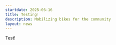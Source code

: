 ```yaml
---
startdate: 2025-06-16
title: Testing!
description: Mobilizing bikes for the community
layout: news 
---
```

Test!
